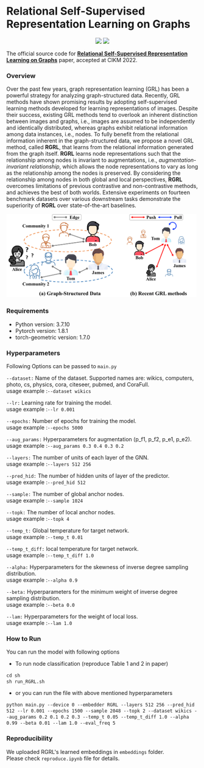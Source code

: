 # Relational Self-Supervised Representation Learning on Graphs

<p align="center">   
    <a href="https://pytorch.org/" alt="PyTorch">
      <img src="https://img.shields.io/badge/PyTorch-%23EE4C2C.svg?e&logo=PyTorch&logoColor=white" /></a>
    <a href="https://www.cikm2022.org/" alt="Conference">
        <img src="https://img.shields.io/badge/CIKM'22-brightgreen" /></a>
</p>

The official source code for [**Relational Self-Supervised Representation Learning on Graphs**](https://arxiv.org/abs/2208.10493) paper, accepted at CIKM 2022.


### Overview
Over the past few years, graph representation learning (GRL) has been a powerful strategy for analyzing graph-structured data. 
Recently, GRL methods have shown promising results by adopting self-supervised learning methods developed for learning representations of images. Despite their success, existing GRL methods tend to overlook an inherent distinction between images and graphs, i.e., images are assumed to be independently and identically distributed, whereas graphs exhibit relational information among data instances, i.e., nodes.
To fully benefit from the relational information inherent in the graph-structured data,
we propose a novel GRL method, called **RGRL**, that learns from the relational information generated from the graph itself. 
**RGRL** learns node representations such that the relationship among nodes is invariant to augmentations, i.e., *augmentation-invariant relationship*, which allows the node representations to vary as long as the relationship among the nodes is preserved.
By considering the relationship among nodes in both global and local perspectives, **RGRL** overcomes limitations of previous contrastive and non-contrastive methods, and achieves the best of both worlds. 
Extensive experiments on fourteen benchmark datasets over various downstream tasks demonstrate the superiority of **RGRL** over state-of-the-art baselines.

<img src="img/community3.png" width="500px"></img> 


### Requirements

- Python version: 3.7.10
- Pytorch version: 1.8.1
- torch-geometric version: 1.7.0

### Hyperparameters
Following Options can be passed to `main.py`

`--dataset:`
Name of the dataset. Supported names are: wikics, computers, photo, cs, physics, cora, citeseer, pubmed, and CoraFull.  
usage example :`--dataset wikics`

`--lr:`
Learning rate for training the model.  
usage example :`--lr 0.001`

`--epochs:`
Number of epochs for training the model.  
usage example :`--epochs 5000`

`--aug_params:`
Hyperparameters for augmentation (p_f1, p_f2, p_e1, p_e2).  
usage example :`--aug_params 0.3 0.4 0.3 0.2`

`--layers:`
The number of units of each layer of the GNN.  
usage example :`--layers 512 256`

`--pred_hid:`
The number of hidden units of layer of the predictor.  
usage example :`--pred_hid 512`

`--sample:`
The number of global anchor nodes.  
usage example :`--sample 1024`

`--topk:`
The number of local anchor nodes.  
usage example :`--topk 4`

`--temp_t:`
Global temperature for target network.  
usage example :`--temp_t 0.01`

`--temp_t_diff:`
local temperature for target network.  
usage example :`--temp_t_diff 1.0`

`--alpha:`
Hyperparameters for the skewness of inverse degree sampling distribution.  
usage example :`--alpha 0.9`

`--beta:`
Hyperparameters for the minimum weight of inverse degree sampling distribution.  
usage example :`--beta 0.0`

`--lam:`
Hyperparameters for the weight of local loss.  
usage example :`--lam 1.0`


### How to Run

You can run the model with following options
- To run node classification (reproduce Table 1 and 2 in paper)
```
cd sh
sh run_RGRL.sh
```

- or you can run the file with above mentioned hyperparameters
```
python main.py --device 0 --embedder RGRL --layers 512 256 --pred_hid 512 --lr 0.001 --epochs 1500 --sample 2048 --topk 2 --dataset wikics --aug_params 0.2 0.1 0.2 0.3 --temp_t 0.05 --temp_t_diff 1.0 --alpha 0.99 --beta 0.01 --lam 1.0 --eval_freq 5
```

### Reproducibility
We uploaded RGRL's learned embeddings in `embeddings` folder.  
Please check `reproduce.ipynb` file for details.